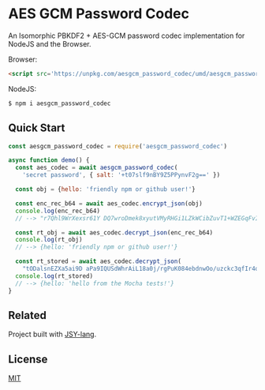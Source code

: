 # AES GCM Password Codec

An Isomorphic PBKDF2 + AES-GCM password codec implementation for NodeJS and the Browser.


Browser:
```html
<script src='https://unpkg.com/aesgcm_password_codec/umd/aesgcm_password_codec.min.js' />
```

NodeJS:
```bash
$ npm i aesgcm_password_codec
```

## Quick Start

```javascript
const aesgcm_password_codec = require('aesgcm_password_codec')

async function demo() {
  const aes_codec = await aesgcm_password_codec(
    'secret password', { salt: '+t07slf9nBY9Z5PPynvF2g==' })

  const obj = {hello: 'friendly npm or github user!'}

  const enc_rec_b64 = await aes_codec.encrypt_json(obj)
  console.log(enc_rec_b64)
  // --> "r7Qhl9WrXexsr61Y DQ7wroDmek8xyutVMyRHGi1LZkWCibZuvT1+WZEGqFvIZudo5uUHF5KXKRscv1HSGoVD/eOa/oE="

  const rt_obj = await aes_codec.decrypt_json(enc_rec_b64)
  console.log(rt_obj)
  // --> {hello: 'friendly npm or github user!'}

  const rt_stored = await aes_codec.decrypt_json(
    "tODalsnEZXa5ai9D aPa9IQUSdWhrAiL18a0j/rgPuK084ebdnwOo/uzckc3qfIr4qxoaAYIQNVwcAty+GCgI4L2jnQ==")
  console.log(rt_stored)
  // --> {hello: 'hello from the Mocha tests!'}
}
```

## Related

Project built with [JSY-lang](https://jsy-lang.github.io).

## License

[MIT](LICENSE)
